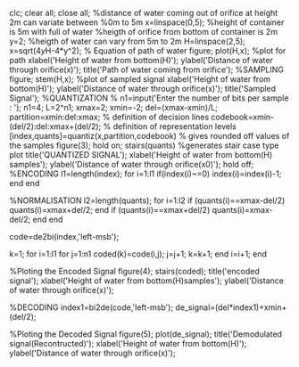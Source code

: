 clc;
clear all;
close all;
%distance of water coming out of orifice at height 2m can variate between
%0m to 5m
x=linspace(0,5);
%height of container is 5m with full of water
%heigth of orifice from bottom of container is 2m
y=2;
%heigth of water can vary from 5m to 2m
H=linspace(2,5);
x=sqrt(4*y*H-4*y^2); % Equation of path of water
figure;
plot(H,x); %plot for path
xlabel('Height of water from bottom(H)');
ylabel('Distance of water through orifice(x)');
title('Path of water coming from orifice');
%SAMPLING
figure;
stem(H,x); %plot of sampled signal
xlabel('Height of water from bottom(H)');
ylabel('Distance of water through orifice(x)');
title('Sampled Signal');
%QUANTIZATION
% n1=input('Enter the number of bits per sample : ');
n1=4;
L=2^n1;
xmax=2;
xmin=-2;
del=(xmax-xmin)/L;
partition=xmin:del:xmax; % definition of decision lines
codebook=xmin-(del/2):del:xmax+(del/2); % definition of representation levels
[index,quants]=quantiz(x,partition,codebook)
% gives rounded off values of the samples
figure(3);
hold on;
stairs(quants) %generates stair case type plot
title('QUANTIZED SIGNAL');
xlabel('Height of water from bottom(H) samples');
ylabel('Distance of water through orifice(x0)');
hold off;
%ENCODING
l1=length(index);
for i=1:l1
if(index(i)~=0)
index(i)=index(i)-1;
end
end

%NORMALISATION
l2=length(quants);
for i=1:l2
    if (quants(i)==xmax-del/2)
        quants(i)=xmax+del/2;
    end
    if (quants(i)==xmax+del/2)
        quants(i)=xmax-del/2;
    end
end

code=de2bi(index,'left-msb');

k=1;
for i=1:l1
    for j=1:n1
        coded(k)=code(i,j);
        j=j+1;
        k=k+1;
    end
    i=i+1;
end

%Ploting the Encoded Signal
figure(4);
stairs(coded);
title('encoded signal');
xlabel('Height of water from bottom(H)samples');
ylabel('Distance of water through orifice(x)');

%DECODING
index1=bi2de(code,'left-msb');
de_signal=(del*index1)+xmin+(del/2);

%Ploting the Decoded Signal
figure(5);
plot(de_signal);
title('Demodulated signal(Recontructed)');
xlabel('Height of water from bottom(H)');
ylabel('Distance of water through orifice(x)');
